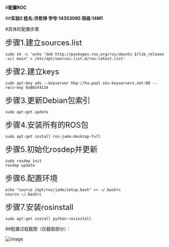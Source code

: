 #**配置ROC**

##**实验2  姓名:洪哲铮 学号:14353085 班级:14M1**  

#具体的配置步骤


<font size=5>步骤1.建立sources.list</font><br>
	
	sudo sh -c 'echo "deb http://packages.ros.org/ros/ubuntu $(lsb_release -sc) main" > /etc/apt/sources.list.d/ros-latest.list'

<font size=5>步骤2.建立keys</font><br>
	
	sudo apt-key adv --keyserver hkp://ha.pool.sks-keyservers.net:80 --recv-key 0xB01FA116

<font size=5>步骤3.更新Debian包索引</font><br>

	sudo apt-get update

<font size=5>步骤4.安装所有的ROS包</font><br>

	sudo apt-get install ros-jade-desktop-full

<font size=5>步骤5.初始化rosdep并更新</font><br>

	sudo rosdep init
    rosdep update

<font size=5>步骤6.配置环境</font><br>

	echo "source /opt/ros/jade/setup.bash" >> ~/.bashrc
    source ~/.bashrc

<font size=5>步骤7.安装rosinstall</font><br>

	sudo apt-get install python-rosinstall

##配置过程截图（仅截取部分）：

![image](https://cl.ly/180B110V1Q0i/ROS.png)

